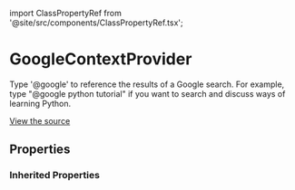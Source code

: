 import ClassPropertyRef from '@site/src/components/ClassPropertyRef.tsx';

# GoogleContextProvider

Type '@google' to reference the results of a Google search. For example, type "@google python tutorial" if you want to search and discuss ways of learning Python.

[View the source](https://github.com/continuedev/continue/tree/main/server/continuedev/plugins/context_providers/google.py)

## Properties

<ClassPropertyRef name='serper_api_key' details='{&quot;title&quot;: &quot;Serper Api Key&quot;, &quot;description&quot;: &quot;Your SerpAPI key, used to programmatically make Google searches. You can get a key at https://serper.dev.&quot;, &quot;type&quot;: &quot;string&quot;}' required={true} default=""/>

### Inherited Properties

<ClassPropertyRef name='title' details='{&quot;title&quot;: &quot;Title&quot;, &quot;default&quot;: &quot;google&quot;, &quot;type&quot;: &quot;string&quot;}' required={false} default="google"/>
<ClassPropertyRef name='display_title' details='{&quot;title&quot;: &quot;Display Title&quot;, &quot;default&quot;: &quot;Google&quot;, &quot;type&quot;: &quot;string&quot;}' required={false} default="Google"/>
<ClassPropertyRef name='description' details='{&quot;title&quot;: &quot;Description&quot;, &quot;default&quot;: &quot;Search Google&quot;, &quot;type&quot;: &quot;string&quot;}' required={false} default="Search Google"/>
<ClassPropertyRef name='dynamic' details='{&quot;title&quot;: &quot;Dynamic&quot;, &quot;default&quot;: true, &quot;type&quot;: &quot;boolean&quot;}' required={false} default="True"/>
<ClassPropertyRef name='requires_query' details='{&quot;title&quot;: &quot;Requires Query&quot;, &quot;default&quot;: true, &quot;type&quot;: &quot;boolean&quot;}' required={false} default="True"/>
